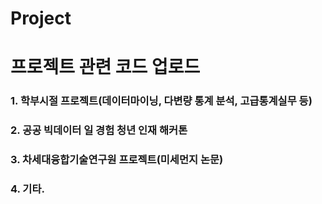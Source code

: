 # Project

# 프로젝트 관련 코드 업로드


### 1. 학부시절 프로젝트(데이터마이닝, 다변량 통계 분석, 고급통계실무 등)

### 2. 공공 빅데이터 일 경험 청년 인재 해커톤

### 3. 차세대융합기술연구원 프로젝트(미세먼지 논문)

### 4. 기타.
